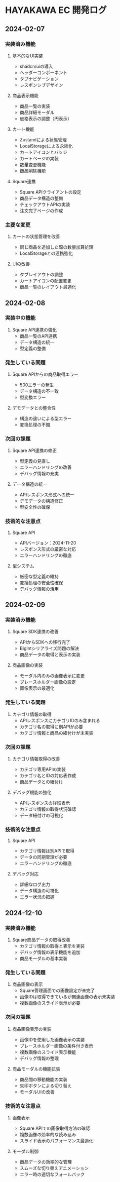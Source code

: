 # HAYAKAWA EC 開発ログ

## 2024-02-07

### 実装済み機能
1. 基本的なUI実装
   - shadcn/uiの導入
   - ヘッダーコンポーネント
   - タブナビゲーション
   - レスポンシブデザイン

2. 商品表示機能
   - 商品一覧の実装
   - 商品詳細モーダル
   - 価格表示の調整（円表示）

3. カート機能
   - Zustandによる状態管理
   - LocalStorageによる永続化
   - カートアイコンとバッジ
   - カートページの実装
   - 数量変更機能
   - 商品削除機能

4. Square連携
   - Square APIクライアントの設定
   - 商品データ構造の整備
   - チェックアウトAPIの実装
   - 注文完了ページの作成

### 主要な変更
1. カートの状態管理を改善
   - 同じ商品を追加した際の数量加算処理
   - LocalStorageとの連携強化

2. UIの改善
   - タブレイアウトの調整
   - カートアイコンの配置変更
   - 商品一覧のレイアウト最適化

## 2024-02-08

### 実装中の機能
1. Square API連携の強化
   - 商品一覧のAPI連携
   - データ構造の統一
   - 型定義の整備

### 発生している問題
1. Square APIからの商品取得エラー
   - 500エラーの発生
   - データ構造の不一致
   - 型変換エラー

2. デモデータとの整合性
   - 構造の違いによる型エラー
   - 変換処理の不備

### 次回の課題
1. Square API連携の修正
   - 型定義の見直し
   - エラーハンドリングの改善
   - デバッグ情報の充実

2. データ構造の統一
   - APIレスポンス形式への統一
   - デモデータの構造修正
   - 型安全性の確保

### 技術的な注意点
1. Square API
   - APIバージョン：2024-11-20
   - レスポンス形式の厳密な対応
   - エラーハンドリングの徹底

2. 型システム
   - 厳密な型定義の維持
   - 変換処理の安全性確保
   - デバッグ情報の活用

## 2024-02-09

### 実装済み機能
1. Square SDK連携の改善
   - APIからSDKへの移行完了
   - BigIntシリアライズ問題の解決
   - 商品データの取得と表示の実装

2. 商品画像の実装
   - モーダル内のみの画像表示に変更
   - プレースホルダー画像の設定
   - 画像表示の最適化

### 発生している問題
1. カテゴリ情報の取得
   - APIレスポンスにカテゴリIDのみ含まれる
   - カテゴリ名の取得に別APIが必要
   - カテゴリ情報と商品の紐付けが未実装

### 次回の課題
1. カテゴリ情報取得の改善
   - カテゴリ専用APIの実装
   - カテゴリ名とIDの対応表作成
   - 商品データとの紐付け

2. デバッグ機能の強化
   - APIレスポンスの詳細表示
   - カテゴリ情報の取得状況確認
   - データ紐付けの可視化

### 技術的な注意点
1. Square API
   - カテゴリ情報は別APIで取得
   - データの同期管理が必要
   - エラーハンドリングの徹底

2. デバッグ対応
   - 詳細なログ出力
   - データ構造の可視化
   - エラー状況の把握

## 2024-12-10

### 実装済み機能
1. Square商品データの取得改善
   - カテゴリ情報の取得と表示を実装
   - デバッグ情報の表示機能を追加
   - 商品モーダルの基本実装

### 発生している問題
1. 商品画像の表示
   - Square管理画面での画像設定が未完了
   - 画像IDは取得できているが関連画像の表示未実装
   - 複数画像のスライド表示が必要

### 次回の課題
1. 商品画像表示の実装
   - 画像IDを使用した画像表示の実装
   - プレースホルダー画像の条件付き表示
   - 複数画像のスライド表示機能
   - デバッグ情報の整理

2. 商品モーダルの機能拡張
   - 商品間の移動機能の実装
   - 矢印ボタンによる切り替え
   - モーダルUIの改善

### 技術的な注意点
1. 画像表示
   - Square APIでの画像取得方法の確認
   - 複数画像の効率的な読み込み
   - スライド表示のパフォーマンス最適化

2. モーダル制御
   - 商品データの効率的な管理
   - スムーズな切り替えアニメーション
   - エラー時の適切なフォールバック
